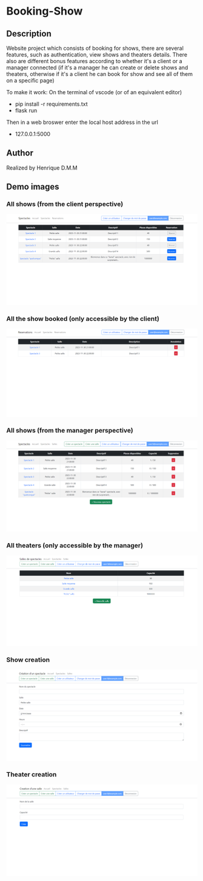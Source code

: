 # Booking-Show


## Description
Website project which consists of booking for shows, there are several features, such as authentication, view shows and theaters details. There also are different bonus features according 
to whether it's a client or a manager connected (if it's a manager he can create or delete shows and theaters, otherwise if it's a client he can book for show and see all of them on a specific page)

To make it work:
On the terminal of vscode (or of an equivalent editor)
- pip install -r requirements.txt
- flask run

Then in a web broswer enter the local host address in the url
- 127.0.0.1:5000


## Author
Realized by Henrique D.M.M


## Demo images
### All shows (from the client perspective)
![Alt text](./demo_images/demo1.png)
### All the show booked (only accessible by the client)
![Alt text](./demo_images/demo2.png)
### All shows (from the manager perspective)
![Alt text](./demo_images/demo3.png)
### All theaters (only accessible by the manager)
![Alt text](./demo_images/demo4.png)
### Show creation
![Alt text](./demo_images/demo5.png)
### Theater creation
![Alt text](./demo_images/demo6.png)
